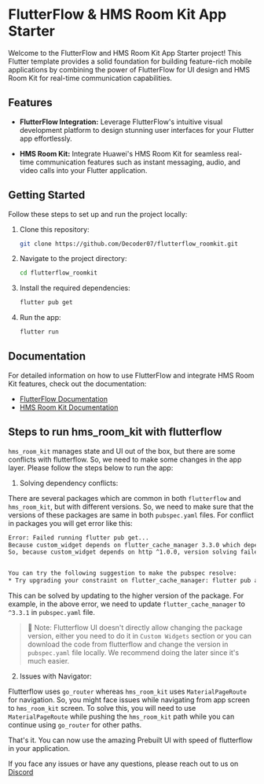 # FlutterFlow & HMS Room Kit App Starter

Welcome to the FlutterFlow and HMS Room Kit App Starter project! This Flutter template provides a solid foundation for building feature-rich mobile applications by combining the power of FlutterFlow for UI design and HMS Room Kit for real-time communication capabilities.

## Features

- **FlutterFlow Integration:** Leverage FlutterFlow's intuitive visual development platform to design stunning user interfaces for your Flutter app effortlessly.

- **HMS Room Kit:** Integrate Huawei's HMS Room Kit for seamless real-time communication features such as instant messaging, audio, and video calls into your Flutter application.

## Getting Started

Follow these steps to set up and run the project locally:

1. Clone this repository:

   ```bash
   git clone https://github.com/Decoder07/flutterflow_roomkit.git
   ```

2. Navigate to the project directory:

    ```bash
    cd flutterflow_roomkit
    ```

3. Install the required dependencies:

    ```bash
    flutter pub get
    ```

4. Run the app:
    
    ```bash
    flutter run
    ```

## Documentation

For detailed information on how to use FlutterFlow and integrate HMS Room Kit features, check out the documentation:

- [FlutterFlow Documentation](https://docs.flutterflow.io/)
- [HMS Room Kit Documentation](https://www.100ms.live/docs/flutter/v2/quickstart/prebuilt)

## Steps to run hms_room_kit with flutterflow

`hms_room_kit` manages state and UI out of the box, but there are some conflicts with flutterflow. So, we need to make some changes in the app layer. Please follow the steps below to run the app:

1. Solving dependency conflicts:

There are several packages which are common in both `flutterflow` and `hms_room_kit`, but with different versions. So, we need to make sure that the versions of these packages are same in both `pubspec.yaml` files. For conflict in packages you will get error like this:

```bash
Error: Failed running flutter pub get...
Because custom_widget depends on flutter_cache_manager 3.3.0 which depends on http ^0.13.0, http ^0.13.0 is required.
So, because custom_widget depends on http ^1.0.0, version solving failed.


You can try the following suggestion to make the pubspec resolve:
* Try upgrading your constraint on flutter_cache_manager: flutter pub add flutter_cache_manager:^3.3.1
```

This can be solved by updating to the higher version of the package. For example, in the above error, we need to update `flutter_cache_manager` to `^3.3.1` in `pubspec.yaml` file.

> 🔑 Note: Flutterflow UI doesn't directly allow changing the package version, either you need to do it in `Custom Widgets` section or you can download the code from flutterflow and change the version in `pubspec.yaml` file locally. We recommend doing the later since it's much easier.

2. Issues with Navigator:

Flutterflow uses `go_router` whereas `hms_room_kit` uses `MaterialPageRoute` for navigation. So, you might face issues while navigating from app screen to `hms_room_kit` screen. To solve this, you will need to use `MaterialPageRoute` while pushing the `hms_room_kit` path while you can continue using `go_router` for other paths.

That's it. You can now use the amazing Prebuilt UI with speed of flutterflow in your application.

If you face any issues or have any questions, please reach out to us on [Discord](https://discord.gg/jD94Fp74Ea)


